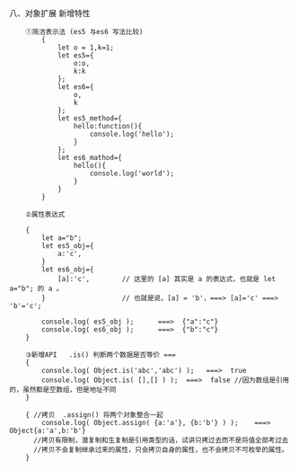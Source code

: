 八、对象扩展
	新增特性
		
		①简洁表示法 (es5 与es6 写法比较)
			{
				let o = 1,k=1;
				let es5={
					o:o,
					k:k
				};
				let es6={
					o,
					k
				};
				let es5_method={
					hello:function(){
						console.log('hello');
					}
				};
				let es6_mathod={
					hello(){
						console.log('world');
					}
				}
			}
		
		②属性表达式
		
		{
			let a="b";
			let es5_obj={
				a:'c',         
			}
			let es6_obj={
				[a]:'c',    	// 这里的 [a] 其实是 a 的表达式，也就是 let a="b"; 的 a 。
			}					// 也就是说，[a] = 'b'，===> [a]='c' ===> 'b'='c';
		
			console.log( es5_obj );		 ===>  {"a":"c"}
			console.log( es6_obj );		 ===>  {"b":"c"}
		}

		③新增API   .is() 判断两个数据是否等价 ===
 		{
			console.log( Object.is('abc','abc') );   ===>  true
			console.log( Object.is( [],[] ) );  ===>  false //因为数组是引用的，虽然都是空数组，但是地址不同
		}
		
		{ //拷贝  .assign() 将两个对象整合一起
			console.log( Object.assign( {a:'a'}, {b:'b'} ) );    ===> Object{a:'a',b:'b'}
		  //拷贝有限制，潜复制和生复制是引用类型的话，试讲只拷过去而不是将值全部考过去
		  //拷贝不会复制继承过来的属性，只会拷贝自身的属性，也不会拷贝不可枚举的属性。
		}